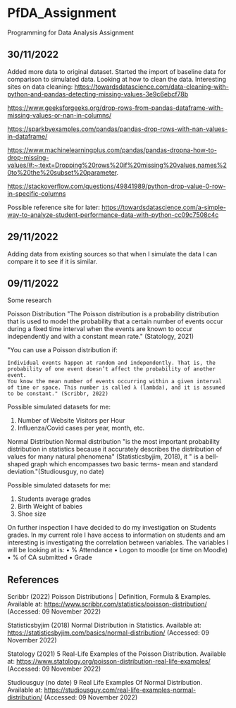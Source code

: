 # PfDA_Assignment
Programming for Data Analysis Assignment

30/11/2022
----------
Added more data to original dataset.
Started the import of baseline data for comparison to simulated data.
Looking at how to clean the data.
Interesting sites on data cleaning:
https://towardsdatascience.com/data-cleaning-with-python-and-pandas-detecting-missing-values-3e9c6ebcf78b

https://www.geeksforgeeks.org/drop-rows-from-pandas-dataframe-with-missing-values-or-nan-in-columns/

https://sparkbyexamples.com/pandas/pandas-drop-rows-with-nan-values-in-dataframe/

https://www.machinelearningplus.com/pandas/pandas-dropna-how-to-drop-missing-values/#:~:text=Dropping%20rows%20if%20missing%20values,names%20to%20the%20subset%20parameter.

https://stackoverflow.com/questions/49841989/python-drop-value-0-row-in-specific-columns



Possible reference site for later:
https://towardsdatascience.com/a-simple-way-to-analyze-student-performance-data-with-python-cc09c7508c4c


29/11/2022
----------
Adding data from existing sources so that when I simulate the data I can compare it to see if it is similar.

09/11/2022
----------
Some research

Poisson Distribution
"The Poisson distribution is a probability distribution that is used to model the probability that a certain number of events occur during a fixed time interval when the events are known to occur independently and with a constant mean rate." (Statology, 2021)

"You can use a Poisson distribution if:

    Individual events happen at random and independently. That is, the probability of one event doesn’t affect the probability of another event.
    You know the mean number of events occurring within a given interval of time or space. This number is called λ (lambda), and it is assumed to be constant." (Scribbr, 2022)

Possible simulated datasets for me:
1. Number of Website Visitors per Hour
2. Influenza/Covid cases per year, month, etc.


Normal Distribution
Normal distribution "is the most important probability distribution in statistics because it accurately describes the distribution of values for many natural phenomena" (Statisticsbyjim, 2018), it " is a bell-shaped graph which encompasses two basic terms- mean and standard deviation."(Studiousguy, no date)

Possible simulated datasets for me:
1. Students average grades
2. Birth Weight of babies
3. Shoe size

On further inspection I have decided to do my investigation on Students grades. In my current role I have access to information on students and am interesting is investigating the correlation between variables. The variables I will be looking at is:
•	% Attendance
•	Logon to moodle (or time on Moodle)
•	% of CA submitted
•	Grade




References
----------

Scribbr (2022) Poisson Distributions | Definition, Formula & Examples. Available at: https://www.scribbr.com/statistics/poisson-distribution/ (Accessed: 09 November 2022)

Statisticsbyjim (2018) Normal Distribution in Statistics. Available at: https://statisticsbyjim.com/basics/normal-distribution/ (Accessed: 09 November 2022)

Statology (2021) 5 Real-Life Examples of the Poisson Distribution. Available at: https://www.statology.org/poisson-distribution-real-life-examples/ (Accessed: 09 November 2022)

Studiousguy (no date) 9 Real Life Examples Of Normal Distribution. Available at: https://studiousguy.com/real-life-examples-normal-distribution/ (Accessed: 09 November 2022)